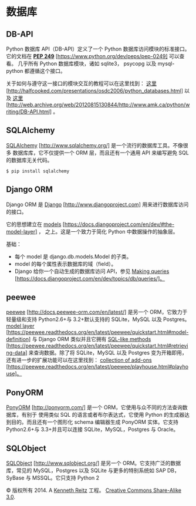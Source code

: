 # 数据库

## DB-API

Python 数据库 API（DB-API）定义了一个 Python 数据库访问模块的标准接口。它的文档在 [**PEP 249**](https://www.python.org/dev/peps/pep-0249) [https://www.python.org/dev/peps/pep-0249] 可以查看。 几乎所有 Python 数据库模块，诸如 sqlite3， psycopg 以及 mysql-python 都遵循这个接口。

关于如何与遵守这一接口的模块交互的教程可以在这里找到： [这里](http://halfcooked.com/presentations/osdc2006/python_databases.html) [http://halfcooked.com/presentations/osdc2006/python_databases.html] 以及 [这里](http://web.archive.org/web/20120815130844/http://www.amk.ca/python/writing/DB-API.html) [http://web.archive.org/web/20120815130844/http://www.amk.ca/python/writing/DB-API.html] 。

## SQLAlchemy

[SQLAlchemy](http://www.sqlalchemy.org/) [http://www.sqlalchemy.org/] 是一个流行的数据库工具。不像很多 数据库库，它不仅提供一个 ORM 层，而且还有一个通用 API 来编写避免 SQL 的数据库无关代码。

```py
$ pip install sqlalchemy 
```

## Django ORM

Django ORM 是 [Django](http://www.djangoproject.com) [http://www.djangoproject.com] 用来进行数据库访问的接口。

它的思想建立在 [models](https://docs.djangoproject.com/en/dev/#the-model-layer) [https://docs.djangoproject.com/en/dev/#the-model-layer] ， 之上。这是一个致力于简化 Python 中数据操作的抽象层。

基础：

*   每个 model 是 django.db.models.Model 的子类。
*   model 的每个属性表示数据库的域（field）。
*   Django 给你一个自动生成的数据库访问 API，参见 [Making queries](https://docs.djangoproject.com/en/dev/topics/db/queries/) [https://docs.djangoproject.com/en/dev/topics/db/queries/]。

## peewee

[peewee](http://docs.peewee-orm.com/en/latest/) [http://docs.peewee-orm.com/en/latest/] 是另一个 ORM，它致力于轻量级和支持 Python2.6+与 3.2+默认支持的 SQLite，MySQL 以及 Postgres。 [model layer](https://peewee.readthedocs.org/en/latest/peewee/quickstart.html#model-definition) [https://peewee.readthedocs.org/en/latest/peewee/quickstart.html#model-definition] 与 Django ORM 类似并且它拥有 [SQL-like methods](https://peewee.readthedocs.org/en/latest/peewee/quickstart.html#retrieving-data) [https://peewee.readthedocs.org/en/latest/peewee/quickstart.html#retrieving-data] 来查询数据。除了将 SQLite，MySQL 以及 Postgres 变为开箱即用，还有进一步的扩展功能可以在这里找到： [collection of add-ons](https://peewee.readthedocs.org/en/latest/peewee/playhouse.html#playhouse) [https://peewee.readthedocs.org/en/latest/peewee/playhouse.html#playhouse]。

## PonyORM

[PonyORM](http://ponyorm.com/) [http://ponyorm.com/] 是一个 ORM，它使用与众不同的方法查询数据库，有别于 使用类似 SQL 的语言或者布尔表达式，它使用 Python 的生成器达到目的。而且还有一个图形化 schema 编辑器生成 PonyORM 实体。它支持 Python2.6+与 3.3+并且可以连接 SQLite，MySQL，Postgres 与 Oracle。

## SQLObject

[SQLObject](http://www.sqlobject.org/) [http://www.sqlobject.org/] 是另一个 ORM。它支持广泛的数据库，常见的 MySQL，Postgres 以及 SQLite 与更多的特别系统如 SAP DB，SyBase 与 MSSQL。它只支持 Python 2

© 版权所有 2014\. A <a href="http://kennethreitz.com/pages/open-projects.html">Kenneth Reitz</a> 工程。 <a href="http://creativecommons.org/licenses/by-nc-sa/3.0/"> Creative Commons Share-Alike 3.0</a>.